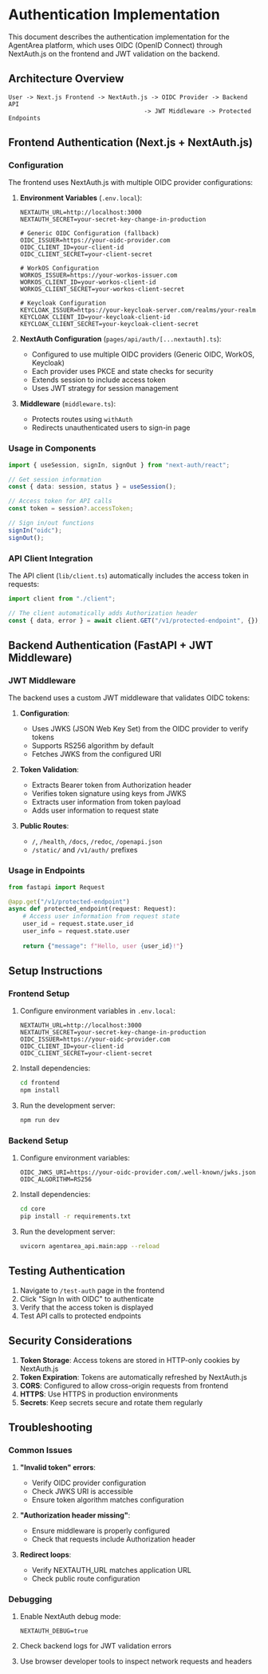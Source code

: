 # Authentication Implementation

This document describes the authentication implementation for the AgentArea platform, which uses OIDC (OpenID Connect) through NextAuth.js on the frontend and JWT validation on the backend.

## Architecture Overview

```
User -> Next.js Frontend -> NextAuth.js -> OIDC Provider -> Backend API
                                      -> JWT Middleware -> Protected Endpoints
```

## Frontend Authentication (Next.js + NextAuth.js)

### Configuration

The frontend uses NextAuth.js with multiple OIDC provider configurations:

1. **Environment Variables** (`.env.local`):
   ```env
   NEXTAUTH_URL=http://localhost:3000
   NEXTAUTH_SECRET=your-secret-key-change-in-production
   
   # Generic OIDC Configuration (fallback)
   OIDC_ISSUER=https://your-oidc-provider.com
   OIDC_CLIENT_ID=your-client-id
   OIDC_CLIENT_SECRET=your-client-secret
   
   # WorkOS Configuration
   WORKOS_ISSUER=https://your-workos-issuer.com
   WORKOS_CLIENT_ID=your-workos-client-id
   WORKOS_CLIENT_SECRET=your-workos-client-secret
   
   # Keycloak Configuration
   KEYCLOAK_ISSUER=https://your-keycloak-server.com/realms/your-realm
   KEYCLOAK_CLIENT_ID=your-keycloak-client-id
   KEYCLOAK_CLIENT_SECRET=your-keycloak-client-secret
   ```

2. **NextAuth Configuration** (`pages/api/auth/[...nextauth].ts`):
   - Configured to use multiple OIDC providers (Generic OIDC, WorkOS, Keycloak)
   - Each provider uses PKCE and state checks for security
   - Extends session to include access token
   - Uses JWT strategy for session management

3. **Middleware** (`middleware.ts`):
   - Protects routes using `withAuth`
   - Redirects unauthenticated users to sign-in page

### Usage in Components

```typescript
import { useSession, signIn, signOut } from "next-auth/react";

// Get session information
const { data: session, status } = useSession();

// Access token for API calls
const token = session?.accessToken;

// Sign in/out functions
signIn("oidc");
signOut();
```

### API Client Integration

The API client (`lib/client.ts`) automatically includes the access token in requests:

```typescript
import client from "./client";

// The client automatically adds Authorization header
const { data, error } = await client.GET("/v1/protected-endpoint", {});
```

## Backend Authentication (FastAPI + JWT Middleware)

### JWT Middleware

The backend uses a custom JWT middleware that validates OIDC tokens:

1. **Configuration**:
   - Uses JWKS (JSON Web Key Set) from the OIDC provider to verify tokens
   - Supports RS256 algorithm by default
   - Fetches JWKS from the configured URI

2. **Token Validation**:
   - Extracts Bearer token from Authorization header
   - Verifies token signature using keys from JWKS
   - Extracts user information from token payload
   - Adds user information to request state

3. **Public Routes**:
   - `/`, `/health`, `/docs`, `/redoc`, `/openapi.json`
   - `/static/` and `/v1/auth/` prefixes

### Usage in Endpoints

```python
from fastapi import Request

@app.get("/v1/protected-endpoint")
async def protected_endpoint(request: Request):
    # Access user information from request state
    user_id = request.state.user_id
    user_info = request.state.user
    
    return {"message": f"Hello, user {user_id}!"}
```

## Setup Instructions

### Frontend Setup

1. Configure environment variables in `.env.local`:
   ```env
   NEXTAUTH_URL=http://localhost:3000
   NEXTAUTH_SECRET=your-secret-key-change-in-production
   OIDC_ISSUER=https://your-oidc-provider.com
   OIDC_CLIENT_ID=your-client-id
   OIDC_CLIENT_SECRET=your-client-secret
   ```

2. Install dependencies:
   ```bash
   cd frontend
   npm install
   ```

3. Run the development server:
   ```bash
   npm run dev
   ```

### Backend Setup

1. Configure environment variables:
   ```env
   OIDC_JWKS_URI=https://your-oidc-provider.com/.well-known/jwks.json
   OIDC_ALGORITHM=RS256
   ```

2. Install dependencies:
   ```bash
   cd core
   pip install -r requirements.txt
   ```

3. Run the development server:
   ```bash
   uvicorn agentarea_api.main:app --reload
   ```

## Testing Authentication

1. Navigate to `/test-auth` page in the frontend
2. Click "Sign In with OIDC" to authenticate
3. Verify that the access token is displayed
4. Test API calls to protected endpoints

## Security Considerations

1. **Token Storage**: Access tokens are stored in HTTP-only cookies by NextAuth.js
2. **Token Expiration**: Tokens are automatically refreshed by NextAuth.js
3. **CORS**: Configured to allow cross-origin requests from frontend
4. **HTTPS**: Use HTTPS in production environments
5. **Secrets**: Keep secrets secure and rotate them regularly

## Troubleshooting

### Common Issues

1. **"Invalid token" errors**:
   - Verify OIDC provider configuration
   - Check JWKS URI is accessible
   - Ensure token algorithm matches configuration

2. **"Authorization header missing"**:
   - Ensure middleware is properly configured
   - Check that requests include Authorization header

3. **Redirect loops**:
   - Verify NEXTAUTH_URL matches application URL
   - Check public route configuration

### Debugging

1. Enable NextAuth debug mode:
   ```env
   NEXTAUTH_DEBUG=true
   ```

2. Check backend logs for JWT validation errors
3. Use browser developer tools to inspect network requests and headers
